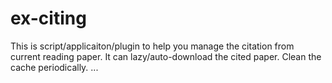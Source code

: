 # ex-citing
This is script/applicaiton/plugin to help you manage the citation from current reading paper. It can lazy/auto-download the cited paper. Clean the cache periodically. ...
